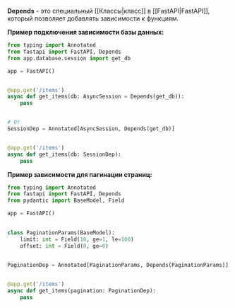 **Depends** - это специальный [[Классы|класс]] в [[FastAPI|FastAPI]], который позволяет добавлять зависимости к функциям.

**Пример подключения зависимости базы данных:**

```Python
from typing import Annotated
from fastapi import FastAPI, Depends
from app.database.session import get_db

app = FastAPI()


@app.get('/items')
async def get_items(db: AsyncSession = Depends(get_db)):
    pass


# Or
SessionDep = Annotated[AsyncSession, Depends(get_db)]


@app.get('/items')
async def get_items(db: SessionDep):
    pass
```

**Пример зависимости для пагинации страниц:**

```Python
from typing import Annotated
from fastapi import FastAPI, Depends
from pydantic import BaseModel, Field

app = FastAPI()

  
class PaginationParams(BaseModel):
    limit: int = Field(10, ge=1, le=100)
    offset: int = Field(0, ge=0)


PaginationDep = Annotated[PaginationParams, Depends(PaginationParams)]

  
@app.get('/items')
async def get_items(pagination: PaginationDep):
    pass
```